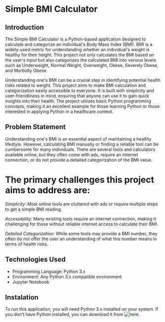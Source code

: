 # Simple BMI Calculator

## Introduction
The Simple BMI Calculator is a Python-based application designed to calculate and categorize an individual's Body Mass Index (BMI). BMI is a widely-used metric for understanding whether an individual's weight is healthy for their height. This project not only calculates the BMI based on the user's input but also categorizes the calculated BMI into various levels such as Underweight, Normal Weight, Overweight, Obese, Severely Obese, and Morbidly Obese.

Understanding one's BMI can be a crucial step in identifying potential health risks related to weight. This project aims to make BMI calculation and categorization easily accessible to everyone. It is built with simplicity and user-friendliness in mind, ensuring that anyone can use it to gain quick insights into their health. The project utilizes basic Python programming concepts, making it an excellent example for those learning Python or those interested in applying Python in a healthcare context.


## Problem Statement
Understanding one's BMI is an essential aspect of maintaining a healthy lifestyle. However, calculating BMI manually or finding a reliable tool can be cumbersome for many individuals. There are several tools and calculators available online, but they often come with ads, require an internet connection, or do not provide a detailed categorization of the BMI value.

# The primary challenges this project aims to address are:

*Simplicity:* Most online tools are cluttered with ads or require multiple steps to get a simple BMI reading.

*Accessibility:* Many existing tools require an internet connection, making it challenging for those without reliable internet access to calculate their BMI.

*Detailed Categorization:* While some tools may provide a BMI number, they often do not offer the user an understanding of what this number means in terms of health risks.

## Technologies Used
- Programming Language: Python 3.x
- Environment: Any Python 3.x compatible environment
- Jupyter Notebook

## Instalation

To run this application, you will need Python 3.x installed on your system. If you don't have Python installed, you can download it from ![here.](https://www.python.org/downloads/)





